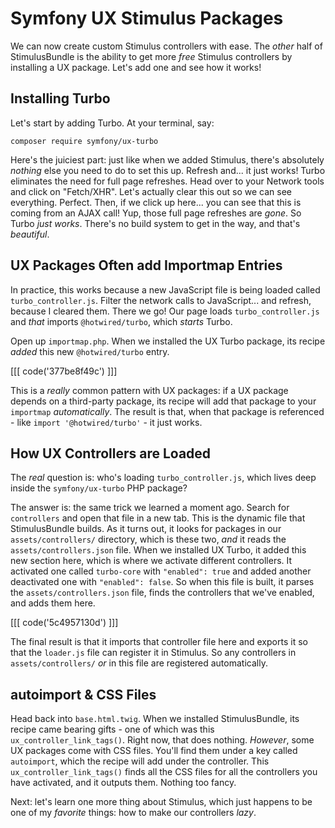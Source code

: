 # Symfony UX Stimulus Packages

We can now create custom Stimulus controllers with ease. The *other* half of
StimulusBundle is the ability to get more *free* Stimulus controllers by installing
a UX package. Let's add one and see how it works!

## Installing Turbo

Let's start by adding Turbo. At your terminal, say:

```terminal
composer require symfony/ux-turbo
```

Here's the juiciest part: just like when we added Stimulus, there's
absolutely *nothing* else you need to do to set this up. Refresh and... it just
works! Turbo eliminates the need for full page refreshes. Head over to your Network
tools and click on "Fetch/XHR". Let's actually clear this out so we can see
everything. Perfect. Then, if we click up here... you can see that this is coming
from an AJAX call! Yup, those full page refreshes are *gone*. So Turbo *just works*.
There's no build system to get in the way, and that's *beautiful*.

## UX Packages Often add Importmap Entries

In practice, this works because a new JavaScript file is being loaded called
`turbo_controller.js`. Filter the network calls to JavaScript... and refresh, because
I cleared them. There we go! Our page loads `turbo_controller.js` and
*that* imports `@hotwired/turbo`, which *starts* Turbo.

Open up `importmap.php`. When we installed the UX Turbo package, its recipe
*added* this new `@hotwired/turbo` entry. 

[[[ code('377be8f49c') ]]]

This is a *really* common pattern with UX packages: if a UX package depends on 
a third-party package, its recipe will add that package to your `importmap` *automatically*. 
The result is that, when that package is referenced - like `import '@hotwired/turbo'` - it 
just works.

## How UX Controllers are Loaded

The *real* question is: who's loading `turbo_controller.js`, which lives deep
inside the `symfony/ux-turbo` PHP package?

The answer is: the same trick we learned a moment ago. Search for `controllers` and
open that file in a new tab. This is the dynamic file that StimulusBundle builds. As
it turns out, it looks for packages in our `assets/controllers/` directory, which
is these two, *and* it reads the `assets/controllers.json` file. When we installed
UX Turbo, it added this new section here, which is where we activate different
controllers. It activated one called `turbo-core` with `"enabled": true` and added
another deactivated one with `"enabled": false`. So when this file is built, it parses
the `assets/controllers.json` file, finds the controllers that we've enabled, and
adds them here.

[[[ code('5c4957130d') ]]]

The final result is that it imports that controller file here and exports it so that
the `loader.js` file can register it in Stimulus. So any controllers in
`assets/controllers/` *or* in this file are registered automatically.

## autoimport & CSS Files

Head back into `base.html.twig`. When we installed StimulusBundle, its recipe
came bearing gifts - one of which was this `ux_controller_link_tags()`. Right now,
that does nothing. *However*, some UX packages come with CSS files. You'll find
them under a key called `autoimport`, which the recipe will add under the controller.
This `ux_controller_link_tags()` finds all the CSS files for all the controllers
you have activated, and it outputs them. Nothing too fancy.

Next: let's learn one more thing about Stimulus, which just happens to be one of
my *favorite* things: how to make our controllers *lazy*.
